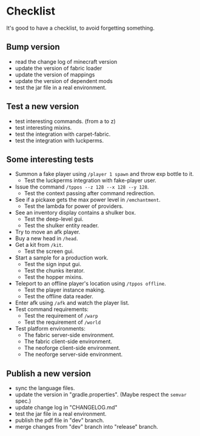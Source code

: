 # Checklist

It's good to have a checklist, to avoid forgetting something.

## Bump version
- read the change log of minecraft version
- update the version of fabric loader
- update the version of mappings
- update the version of dependent mods
- test the jar file in a real environment.

## Test a new version
- test interesting commands. (from a to z)
- test interesting mixins.
- test the integration with carpet-fabric.
- test the integration with luckperms.

## Some interesting tests
- Summon a fake player using `/player 1 spawn` and throw exp bottle to it. 
  - Test the luckperms integration with fake-player user.
- Issue the command `/tppos --z 128 --x 128 --y 128`.
  - Test the context passing after command redirection.
- See if a pickaxe gets the max power level in `/emchantment`.
  - Test the lambda for power of providers.
- See an inventory display contains a shulker box.
  - Test the deep-level gui.
  - Test the shulker entity reader. 
- Try to move an afk player.
- Buy a new head in `/head`.
- Get a kit from `/kit`.
  - Test the screen gui.
- Start a sample for a production work.
  - Test the sign input gui.
  - Test the chunks iterator.
  - Test the hopper mixins.
- Teleport to an offline player's location using `/tppos offline`.
  - Test the player instance making.
  - Test the offline data reader.
- Enter afk using `/afk` and watch the player list.
- Test command requirements:
  - Test the requirement of `/warp`
  - Test the requirement of `/world`
- Test platform environments:
  - The fabric server-side environment.
  - The fabric client-side environment.
  - The neoforge client-side environment.
  - The neoforge server-side environment.
 
## Publish a new version
- sync the language files.
- update the version in "gradle.properties". (Maybe respect the `semvar` spec.)
- update change log in "CHANGELOG.md"
- test the jar file in a real environment.
- publish the pdf file in "dev" branch.
- merge changes from "dev" branch into "release" branch.


